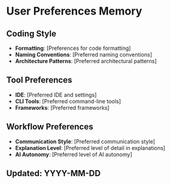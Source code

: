 # User Preferences Memory

## Coding Style
- **Formatting**: [Preferences for code formatting]
- **Naming Conventions**: [Preferred naming conventions]
- **Architecture Patterns**: [Preferred architectural patterns]

## Tool Preferences
- **IDE**: [Preferred IDE and settings]
- **CLI Tools**: [Preferred command-line tools]
- **Frameworks**: [Preferred frameworks]

## Workflow Preferences
- **Communication Style**: [Preferred communication style]
- **Explanation Level**: [Preferred level of detail in explanations]
- **AI Autonomy**: [Preferred level of AI autonomy]

## Updated: YYYY-MM-DD
